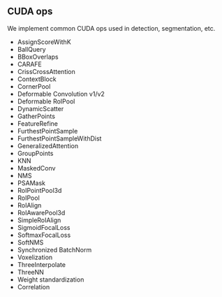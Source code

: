## CUDA ops

We implement common CUDA ops used in detection, segmentation, etc.

- AssignScoreWithK
- BallQuery
- BBoxOverlaps
- CARAFE
- CrissCrossAttention
- ContextBlock
- CornerPool
- Deformable Convolution v1/v2
- Deformable RoIPool
- DynamicScatter
- GatherPoints
- FeatureRefine
- FurthestPointSample
- FurthestPointSampleWithDist
- GeneralizedAttention
- GroupPoints
- KNN
- MaskedConv
- NMS
- PSAMask
- RoIPointPool3d
- RoIPool
- RoIAlign
- RoIAwarePool3d
- SimpleRoIAlign
- SigmoidFocalLoss
- SoftmaxFocalLoss
- SoftNMS
- Synchronized BatchNorm
- Voxelization
- ThreeInterpolate
- ThreeNN
- Weight standardization
- Correlation
